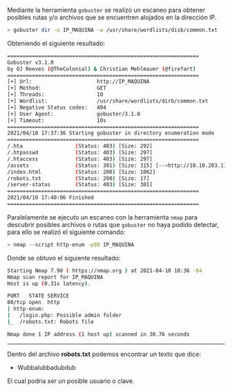 Mediante la herramienta `gobuster` se realizó un escaneo para obtener posibles rutas y/o archivos que se encuentren alojados en la dirección IP.

```bash
> gobuster dir -u IP_MAQUINA -w /usr/share/wordlists/disb/common.txt
```

Obteniendo el siguiente resultado:

```bash
==============================================================
Gobuster v3.1.0
by OJ Reeves (@TheColonial) & Christian Mehlmauer (@firefart)
==============================================================
[+] Url:                     http://IP_MAQUINA
[+] Method:                  GET
[+] Threads:                 10
[+] Wordlist:                /usr/share/wordlists/dirb/common.txt
[+] Negative Status codes:   404
[+] User Agent:              gobuster/3.1.0
[+] Timeout:                 10s
==============================================================
2021/04/10 17:37:36 Starting gobuster in directory enumeration mode
==============================================================
/.hta                 (Status: 403) [Size: 292]
/.htpasswd            (Status: 403) [Size: 297]
/.htaccess            (Status: 403) [Size: 297]
/assets               (Status: 301) [Size: 315] [-->http://10.10.203.110/assets/]
/index.html           (Status: 200) [Size: 1062]
/robots.txt           (Status: 200) [Size: 17]
/server-status        (Status: 403) [Size: 301]
==============================================================
2021/04/10 17:40:06 Finished
==============================================================
```

Paralelamente se ejecuto un escaneo con la herramienta `nmap` para descubrir posibles archivos o rutas que `gobuster` no haya podido detectar, para ello se realizó el siguiente comando:

```bash
> nmap --script http-enum -p80 IP_MAQUINA
```

Donde se obtuvo el siguiente resultado:

```bash
Starting Nmap 7.90 ( https://nmap.org ) at 2021-04-10 18:36 -04
Nmap scan report for IP_MAQUINA
Host is up (0.31s latency).

PORT   STATE SERVICE
80/tcp open  http
| http-enum:
|   /login.php: Possible admin folder
|_  /robots.txt: Robots file

Nmap done 1 IP address (1 host up) scanned in 30.76 seconds
```

---
Dentro del archivo **robots.txt** podemos encontrar un texto que dice:

- Wubbalubbadubdub

El cual podria ser un posible usuario o clave.